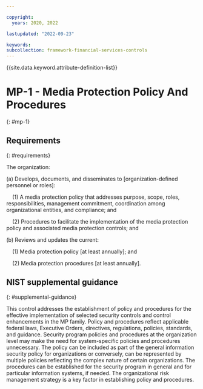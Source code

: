 ```yaml
---

copyright:
  years: 2020, 2022

lastupdated: "2022-09-23"

keywords: 
subcollection: framework-financial-services-controls
---
```


{{site.data.keyword.attribute-definition-list}}

# MP-1 - Media Protection Policy And Procedures
{: #mp-1}

## Requirements
{: #requirements}

The organization:

(a) Develops, documents, and disseminates to [organization-defined personnel or roles]:

&nbsp;&nbsp;&nbsp;&nbsp;(1) A media protection policy that addresses purpose, scope, roles, responsibilities, management commitment, coordination among organizational entities, and compliance; and

&nbsp;&nbsp;&nbsp;&nbsp;(2) Procedures to facilitate the implementation of the media protection policy and associated media protection controls; and

(b) Reviews and updates the current:

&nbsp;&nbsp;&nbsp;&nbsp;(1) Media protection policy [at least annually]; and

&nbsp;&nbsp;&nbsp;&nbsp;(2) Media protection procedures [at least annually].

## NIST supplemental guidance
{: #supplemental-guidance}

This control addresses the establishment of policy and procedures for the effective implementation of selected security controls and control enhancements in the MP family. Policy and procedures reflect applicable federal laws, Executive Orders, directives, regulations, policies, standards, and guidance. Security program policies and procedures at the organization level may make the need for system-specific policies and procedures unnecessary. The policy can be included as part of the general information security policy for organizations or conversely, can be represented by multiple policies reflecting the complex nature of certain organizations. The procedures can be established for the security program in general and for particular information systems, if needed. The organizational risk management strategy is a key factor in establishing policy and procedures.

